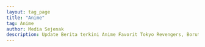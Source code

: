 ```yaml
---
layout: tag_page
title: "Anime"
tag: Anime
author: Media Sejenak
description: Update Berita terkini Anime Favorit Tokyo Revengers, Boruto, Attack on Titan, One Piece dan lainya.
---
```

